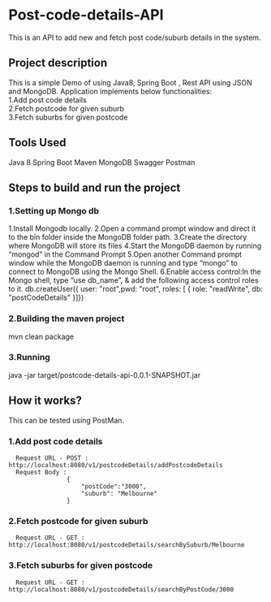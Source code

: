 # Post-code-details-API
This is an API to add new and fetch  post code/suburb details in the system.


## Project description
This is a simple Demo of using Java8, Spring Boot , Rest API using JSON and MongoDB. Application implements below functionalities:<br/>
  1.Add post code details <br/>
  2.Fetch postcode for given suburb<br/>
  3.Fetch suburbs for given postcode<br/>
  
 ## Tools Used
  Java 8
  Spring Boot
  Maven
  MongoDB
  Swagger
  Postman
  
  ## Steps to build and run the project
  ### 1.Setting up Mongo db
  1.Install Mongodb locally.
  2.Open a command prompt window and direct it to the bin folder inside the MongoDB folder path.
  3.Create the directory where MongoDB will store its files
  4.Start the MongoDB daemon by running “mongod” in the Command Prompt
  5.Open another Command prompt window while the MongoDB daemon is running and type “mongo” to connect to MongoDB using the Mongo Shell.
  6.Enable access control:In the Mongo shell, type “use db_name”, & add the following access control roles to it.
    db.createUser({ user: "root",pwd:  "root", roles: [ { role: "readWrite", db: "postCodeDetails" }]})
  
  ### 2.Building the maven project
  mvn clean package
  
  ### 3.Running 
  java -jar target/postcode-details-api-0.0.1-SNAPSHOT.jar
  
  
  ## How it works?
  This can be tested using PostMan.
  ### 1.Add post code details
      Request URL - POST : http://localhost:8080/v1/postcodeDetails/addPostcodeDetails
      Request Body : 
                    {
                        "postCode":"3000",
                        "suburb": "Melbourne"
                    }
   ### 2.Fetch postcode for given suburb
      Request URL - GET : http://localhost:8080/v1/postcodeDetails/searchBySuburb/Melbourne
      
   ### 3.Fetch suburbs for given postcode
      Request URL - GET : http://localhost:8080/v1/postcodeDetails/searchByPostCode/3000
    

  
  
  
  
  
  
  
  
  
